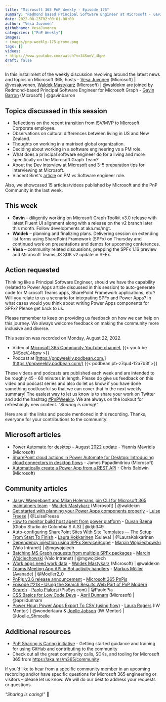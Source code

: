```yaml
---
title: "Microsoft 365 PnP Weekly - Episode 175"
summary: "Redmond based Principal Software Engineer at Microsoft - Gavin Barron, joins Microsoft’s Vesa Juvonen and Waldek Mastykarz to reflect on interviewing and joining the Microsoft Graph team, the principal’s role and the latest 15 articles/videos from Microsoft/Community this week."
date: 2022-08-23T02:00:01-00:00
author: "Vesa Juvonen"
githubname: VesaJuvonen
categories: ["PnP Weekly"]
images:
- images/pnp-weekly-175-promo.png
tags: []
videos:
- https://www.youtube.com/watch?v=34SoeV_4bpw
draft: false
---
```

 
In this installment of the weekly discussion revolving around the latest news and topics on Microsoft 365, hosts – [Vesa Juvonen](http://twitter.com/vesajuvonen) (Microsoft) \| @vesajuvonen, [Waldek Mastykarz](http://twitter.com/waldekm) (Microsoft) \| @waldekm are joined by Redmond-based Principal Software Engineer for Microsoft Graph - [Gavin Barron](https://twitter.com/gavinbarron) (Microsoft) \| @gavinbarron

## Topics discussed in this session

* Reflections on the recent transition from ISV/MVP to Microsoft Corporate employee.
* Observations on cultural differences between living in US and New Zealand.
* Thoughts on working in a matrixed global organization.
* Deciding about working in a software engineering vs a PM role.
* What does a principal software engineer do for a living and more specifically on the Microsoft Graph Team?
* About the Dev interview at Microsoft and 3-5 preparation tips for interviewing at Microsoft.
* Vincent Biret's [article](https://baywet.github.io/pm-experience-dev-sdk/) on PM vs Software engineer role.

Also, we showcased 15 articles/videos published by Microsoft and the PnP Community in the last week.

## This week

* **Gavin** – diligently working on Microsoft Graph Toolkit v3.0 release with latest Fluent UI alignment along with a release on the v2 branch later this month. Follow developments at aka.ms/mgt.
* **Waldek** – planning and finalizing plans. Delivering session on extending list forms using SharePoint Framework (SPFx) on Thursday and continued work on presentations and demos for upcoming conferences.
* **Vesa** – community related discussions, prepping the SPFx 1.16 preview and Microsoft Teams JS SDK v2 update in SFFx.

## Action requested

Thinking like a Principal Software Engineer, should we have the capability (related to Power Apps article discussed in this session) to auto-generate code for Microsoft Teams apps, SharePoint Framework applications, etc.? Will you relate to us a scenario for integrating SPFx and Power Apps? In what cases would you think about writing Power Apps components for SPFx? Please get back to us.

Please remember to keep on providing us feedback on how we can help on this journey. We always welcome feedback on making the community more inclusive and diverse.

This session was recorded on Monday, August 22, 2022.

*   Video at [Microsoft 365 Community YouTube channel.](https://aka.ms/m365pnp-videos)
    {{< youtube 34SoeV_4bpw >}}
*   Podcast at [https://pnpweekly.podbean.com.](https://pnpweekly.podbean.com/) 
    {{< podbean pb-z7qu4-12a7b3f >}}   

These videos and podcasts are published each week and are intended to be roughly 45 - 60 minutes in length.  Please do give us feedback on this video and podcast series and also do let us know if you have done something cool/useful so that we can cover that in the next weekly summary! The easiest way to let us know is to share your work on Twitter and add the hashtag [#PnPWeekly](https://twitter.com/search?q=%23pnpweekly). We are always on the lookout for refreshingly new content. “_Sharing is caring!”_ 

Here are all the links and people mentioned in this recording. Thanks, everyone for your contributions to the community!

## Microsoft articles

* [Power Automate for desktop – August 2022 update](https://powerautomate.microsoft.com/blog/power-automate-for-desktop-august-2022-update/) - Yiannis Mavridis (Microsoft)
* [SharePoint cloud actions in Power Automate for Desktop: Introducing cloud connectors in desktop flows](https://powerautomate.microsoft.com/blog/preview-of-sharepoint-cloud-actions-in-power-automate-for-desktop-introducing-cloud-connectors-in-desktop-flows/) - James Papadimitriou (Microsoft)
* [Automatically create a Power App from a REST API](https://powerapps.microsoft.com/blog/automatically-create-a-power-app-from-a-rest-api/) - Chris Baldwin (Microsoft)

## Community articles

* [Jasey Waegebaert and Milan Holemans join CLI for Microsoft 365 maintainers team](https://pnp.github.io/blog/cli-for-microsoft-365/new-maintainers-2022-2/) - [Waldek Mastykarz](https://twitter.com/waldekm) (Microsoft) | @waldekm
* [Get started with planning your Power Apps components properly](https://pnp.github.io/blog/post/how-to-get-started-with-planning-your-powerapps-components-properly/) - [Luise Freese](https://twitter.com/LuiseFreese) | @LuiseFreese
* [How to monitor build host agent from power platform](https://pnp.github.io/blog/post/how-to-monitor-build-host-agent-from-power-platform/) - [Duvan Baena](https://twitter.com/djb349) (Globo Studio de Colombia S.A.S) | @djb349
* [Auto-configuring SharePoint Sites With Site Templates — The Setup From Start To Finish](https://laurakokkarinen.com/auto-configuring-sharepoint-sites-with-site-templates-the-setup-from-start-to-finish/) - [Laura Kokkarinen](https://twitter.com/LauraKokkarinen) (Sulava) | @LauraKokkarinen
* [Dependency injection using SPFx ServiceScope](https://mgwdevcom.wordpress.com/2022/08/15/dependency-injection-using-spfx-servicescope/) - [Marcin Wojciechowski](https://twitter.com/mgwojciech) (Valo Intranet) | @mgwojciech
* [Batching MS Graph requests from multiple SPFx packages](https://mgwdevcom.wordpress.com/2022/08/17/batching-ms-graph-requests-from-multiple-spfx-packages/) - [Marcin Wojciechowski](https://twitter.com/mgwojciech) (Valo Intranet) | @mgwojciech
* [Work apps need work data](https://blog.mastykarz.nl/work-apps-work-data/) - [Waldek Mastykarz](https://twitter.com/waldekm) (Microsoft) | @waldekm
* [Teams Meeting App API in Bot activity handlers](https://mmsharepoint.wordpress.com/2022/08/17/teams-meeting-app-api-in-bot-activity-handlers/) - [Markus Möller](https://twitter.com/Moeller2_0) (Avanade) | @Moeller2_0
* [PnPjs v3.6 release announcement](https://twitter.com/m365pnpjs/status/1559552704808198146) - [Microsoft 365 PnPjs](https://pnp.github.io/pnpjs/)
* [Episode #218 - Using the Search Results Web Part of PnP Modern Search](https://www.youtube.com/watch?v=StrblWJlYsU) - [Paolo Pialorsi](http://twitter.com/PaoloPia) (PiaSys.com) | @PaoloPia
* [CSS Basics for Low Code Devs](https://www.youtube.com/watch?v=KyFN-Mx7JiE) - [April Dunnam](https://twitter.com/aprildunnam) (Microsoft) | @aprildunnam
* [Power Hour: Power Apps Export To CSV (using flow)](https://www.youtube.com/watch?v=imfiwKUTsJ4) - [Laura Rogers](https://twitter.com/WonderLaura) (IW Mentor) | @wonderlaura & [Joelle Jobson](https://twitter.com/Joelle_Shmoelle) (IW Mentor) | @Joelle_Shmoelle

  
## Additional resources

* [PnP Sharing is Caring initiative](https://aka.ms/sharing-is-caring) - Getting started guidance and training for using GitHub and contributing to the community
* Check out all the great community calls, SDKs, and tooling for Microsoft 365 from <https://aka.ms/m365/community>

If you’d like to hear from a specific community member in an upcoming recording and/or have specific questions for Microsoft 365 engineering or visitors – please let us know. We will do our best to address your requests or questions.

_"Sharing is caring!"_ 🧡

